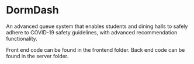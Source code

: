 # DormDash

An advanced queue system that enables students and dining halls to safely adhere to COVID-19 safety guidelines, with advanced recommendation functionality.

Front end code can be found in the frontend folder.
Back end code can be found in the server folder.
